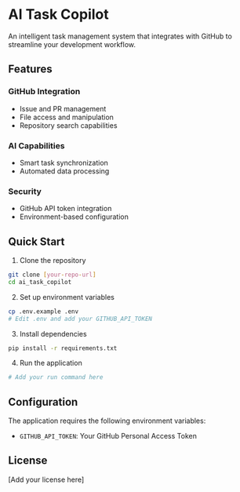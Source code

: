 # AI Task Copilot

An intelligent task management system that integrates with GitHub to streamline your development workflow.

## Features

### GitHub Integration
- Issue and PR management
- File access and manipulation
- Repository search capabilities

### AI Capabilities
- Smart task synchronization
- Automated data processing

### Security
- GitHub API token integration
- Environment-based configuration

## Quick Start

1. Clone the repository
```bash
git clone [your-repo-url]
cd ai_task_copilot
```

2. Set up environment variables
```bash
cp .env.example .env
# Edit .env and add your GITHUB_API_TOKEN
```

3. Install dependencies
```bash
pip install -r requirements.txt
```

4. Run the application
```bash
# Add your run command here
```

## Configuration

The application requires the following environment variables:
- `GITHUB_API_TOKEN`: Your GitHub Personal Access Token

## License

[Add your license here]